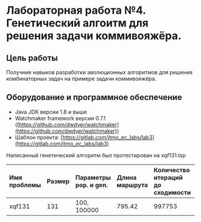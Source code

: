 # Лабораторная работа №4. Генетический алгоитм для решения задачи коммивояжёра.

## Цель работы
Получние навыков разработки эволюционных алгоритмов для решения комбинаторных задач на примере задачи коммивояжёра.

## Оборудование и программное обеспечение
- Java JDK версии 1.8 и выше
- Watchmaker framework версии 0.7.1 ([https://github.com/dwdyer/watchmaker](https://github.com/dwdyer/watchmaker))
- Шаблон проекта: [https://gitlab.com/itmo_ec_labs/lab3](https://gitlab.com/itmo_ec_labs/lab3)


Написанный генетический алгоритм был протестирован на xqf131.tsp

|Имя проблемы|Размер|Параметры pop. и gen.|Длина маршрута|Количество итераций до сходимости|Оптимальный маршрут|
| :- | :- | :- | :- | :- | :- |
|xqf131|131|100, 100000|795.42|997753|564|